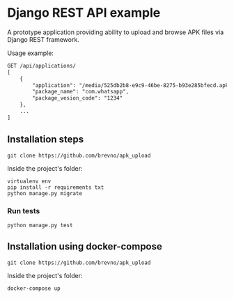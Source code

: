 # Django REST API example

A prototype application providing ability to upload and browse APK files via
Django REST framework.

Usage example:
```rest
GET /api/applications/
[
    {
        "application": "/media/525db2b8-e9c9-46be-8275-b93e285bfecd.apk",
        "package_name": "com.whatsapp",
        "package_vesion_code": "1234"
    },
    ...
]
```

## Installation steps

```
git clone https://github.com/brevno/apk_upload
```
Inside the project's folder:
```
virtualenv env
pip install -r requirements txt
python manage.py migrate
```
### Run tests
```
python manage.py test
```
## Installation using docker-compose


```
git clone https://github.com/brevno/apk_upload
```
Inside the project's folder:
```
docker-compose up
```
